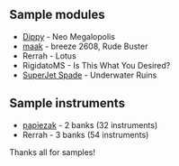 ## Sample modules
- [Dippy] - Neo Megalopolis
- [maak] - breeze 2608, Rude Buster
- Rerrah - Lotus
- RigidatoMS - Is This What You Desired?
- [SuperJet Spade] - Underwater Ruins

## Sample instruments
- [papiezak] - 2 banks (32 instruments)
- Rerrah - 3 banks (54 instruments)

Thanks all for samples!

[Dippy]: https://www.youtube.com/channel/UCw2xCNQhuwpnfnf1-wfRefQ
[maak]: https://twitter.com/maakmusic
[papiezak]: https://github.com/papiezak
[SuperJet Spade]: https://twitter.com/SuperJetSpade
